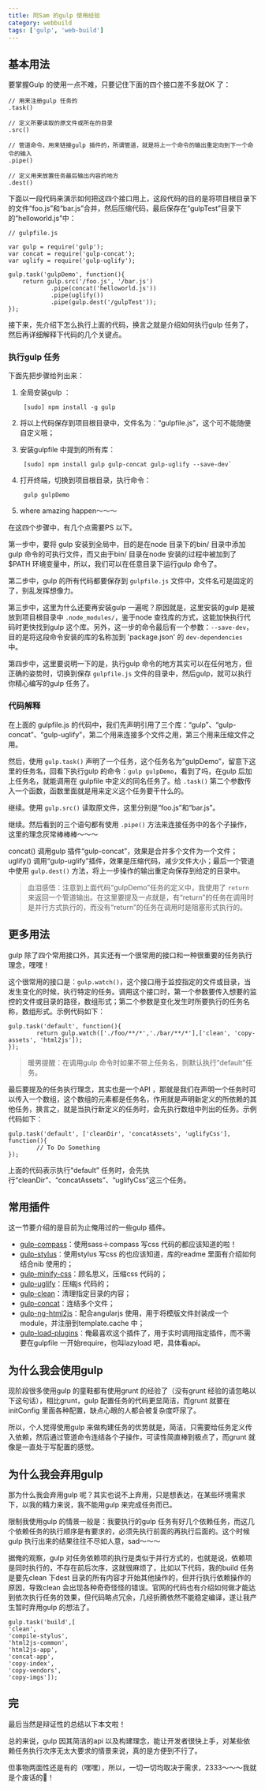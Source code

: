 ```yaml
---
title: 阿Sam 的gulp 使用经验
category: webbuild
tags: ['gulp', 'web-build']
---
```


## 基本用法

要掌握Gulp 的使用一点不难，只要记住下面的四个接口差不多就OK 了：

	// 用来注册gulp 任务的
	.task()
	
	// 定义所要读取的原文件或所在的目录
	.src()
	
	// 管道命令，用来链接gulp 插件的，所谓管道，就是将上一个命令的输出重定向到下一个命令的输入
	.pipe()
	
	// 定义用来放置任务最后输出内容的地方
	.dest()
	
下面以一段代码来演示如何把这四个接口用上，这段代码的目的是将项目根目录下的文件“foo.js”和“bar.js”合并，然后压缩代码，最后保存在“gulpTest”目录下的“helloworld.js”中：

	// gulpfile.js
	
	var gulp = require('gulp');
	var concat = require('gulp-concat');
	var uglify = require('gulp-uglify');
	
	gulp.task('gulpDemo', function(){
		return gulp.src('/foo.js', '/bar.js')
				.pipe(concat('helloworld.js'))
				.pipe(uglify())
				.pipe(gulp.dest('/gulpTest'));
	});


接下来，先介绍下怎么执行上面的代码，换言之就是介绍如何执行gulp 任务了，然后再详细解释下代码的几个关键点。

### 执行gulp 任务
下面先把步骤给列出来：

1. 全局安装gulp ：

		[sudo] npm install -g gulp

2. 将以上代码保存到项目根目录中，文件名为：“gulpfile.js”，这个可不能随便自定义哦；
3. 安装gulpfile 中提到的所有库：

		[sudo] npm install gulp gulp-concat gulp-uglify --save-dev`
	
4. 打开终端，切换到项目根目录，执行命令：

		gulp gulpDemo

5. where amazing happen～～～

在这四个步骤中，有几个点需要PS 以下。

第一步中，要将 gulp 安装到全局中，目的是在node 目录下的bin/ 目录中添加gulp 命令的可执行文件，而又由于bin/ 目录在node 安装的过程中被加到了$PATH 环境变量中，所以，我们可以在任意目录下运行gulp 命令了。

第二步中，gulp 的所有代码都要保存到 `gulpfile.js` 文件中，文件名可是固定的了，别乱发挥想像力。

第三步中，这里为什么还要再安装gulp 一遍呢？原因就是，这里安装的gulp 是被放到项目根目录中 `.node_modules/`，鉴于node 查找库的方式，这能加快执行代码时更快找到gulp 这个库。另外，这一步的命令最后有一个参数：`--save-dev`，目的是将这段命令安装的库的名称加到 'package.json' 的 `dev-dependencies` 中。

第四步中，这里要说明一下的是，执行gulp 命令的地方其实可以在任何地方，但正确的姿势时，切换到保存 `gulpfile.js` 文件的目录中，然后gulp，就可以执行你精心编写的gulp 任务了。

<!--more-->

### 代码解释
在上面的 gulpfile.js 的代码中，我们先声明引用了三个库：“gulp”、“gulp-concat”、“gulp-uglify”，第二个用来连接多个文件之用，第三个用来压缩文件之用。

然后，使用 `gulp.task()` 声明了一个任务，这个任务名为“gulpDemo”，留意下这里的任务名，回看下执行gulp 的命令：`gulp gulpDemo`，看到了吗，在gulp 后加上任务名，就能调用在 gulpfile 中定义的同名任务了。给 `.task()` 第二个参数传入一个函数，函数里面就是用来定义这个任务要干什么的。

继续。使用 `gulp.src()` 读取原文件，这里分别是“foo.js”和“bar.js”。

继续。然后看到的三个语句都有使用 `.pipe()` 方法来连接任务中的各个子操作，这里的理念灰常棒棒棒～～～

concat() 调用gulp 插件“gulp-concat”，效果是合并多个文件为一个文件；uglify() 调用“gulp-uglify”插件，效果是压缩代码，减少文件大小；最后一个管道中使用 `gulp.dest()` 方法，将上一步操作的输出重定向保存到给定的目录中。

> 血泪感悟：注意到上面代码“gulpDemo”任务的定义中，我使用了 `return` 来返回一个管道输出。在这里要提及一点就是，有“return”的任务在调用时是并行方式执行的，而没有“return”的任务在调用时是阻塞形式执行的。


## 更多用法
gulp 除了四个常用接口外，其实还有一个很常用的接口和一种很重要的任务执行理念，嘿嘿！

这个很常用的接口是：`gulp.watch()`，这个接口用于监控指定的文件或目录，当发生变化的时候，执行特定的任务。调用这个接口时，第一个参数要传入想要的监控的文件或目录的路径，数组形式；第二个参数是变化发生时所要执行的任务名称，数组形式。示例代码如下：

	gulp.task('default', function(){
		    return gulp.watch(['./foo/**/*','./bar/**/*'],['clean', 'copy-assets', 'html2js']);
	});
	

> 暖男提醒：在调用gulp 命令时如果不带上任务名，则默认执行“default”任务。

最后要提及的任务执行理念，其实也是一个API ，那就是我们在声明一个任务时可以传入一个数组，这个数组的元素都是任务名，作用就是声明新定义的所依赖的其他任务，换言之，就是当执行新定义的任务时，会先执行数组中列出的任务。示例代码如下：

	gulp.task('default', ['cleanDir', 'concatAssets', 'uglifyCss'], function(){
		    // To Do Something
	});

上面的代码表示执行“default” 任务时，会先执行“cleanDir”、“concatAssets”、“uglifyCss”这三个任务。


## 常用插件

这一节要介绍的是目前为止俺用过的一些gulp 插件。

-  [gulp-compass](https://www.npmjs.com/package/gulp-compass)：使用sass＋compass 写css 代码的都应该知道的啦！
-  [gulp-stylus](https://www.npmjs.com/package/gulp-stylus)：使用stylus 写css 的也应该知道，库的readme 里面有介绍如何结合nib 使用的；
-  [gulp-minify-css](https://www.npmjs.com/package/gulp-minify-css)：顾名思义，压缩css 代码的；
-  [gulp-uglify](https://www.npmjs.com/package/gulp-uglify)：压缩js 代码的；
-  [gulp-clean](https://www.npmjs.com/package/gulp-clean)：清理指定目录的内容；
-  [gulp-concat](https://www.npmjs.com/package/gulp-concat)：连结多个文件；
-  [gulp-ng-html2js](https://www.npmjs.com/package/gulp-ng-html2js)：配合angularjs 使用，用于将模版文件封装成一个module，并注册到template.cache 中；
-  [gulp-load-plugins](https://www.npmjs.com/package/gulp-load-plugins)：俺最喜欢这个插件了，用于实时调用指定插件，而不需要在gulpfile 一开始require，也叫lazyload 吧，具体看api。

## 为什么我会使用gulp

现阶段很多使用gulp 的童鞋都有使用grunt 的经验了（没有grunt 经验的请忽略以下这句话），相比grunt，gulp 配置任务的代码更显简洁，而grunt 就要在initConfig 里面各种配置，缺点心眼的人都会被复杂度吓尿了。

所以，个人觉得使用gulp 来做构建任务的优势就是，简洁，只需要给任务定义传入依赖，然后通过管道命令连结各个子操作，可读性简直棒到极点了，而grunt 就像是一直处于写配置的感觉。

## 为什么我会弃用gulp

那为什么我会弃用gulp 呢？其实也说不上弃用，只是想表达，在某些环境需求下，以我的精力来说，我不能用gulp 来完成任务而已。

限制我使用gulp 的情景一般是：我要执行的gulp 任务有好几个依赖任务，而这几个依赖任务的执行顺序是有要求的，必须先执行前面的再执行后面的。这个时候gulp 执行出来的结果往往不尽如人意，sad～～～

据俺的观察，gulp 对任务依赖项的执行是类似于并行方式的，也就是说，依赖项是同时执行的，不存在前后次序，这就很麻烦了，比如以下代码，我的build 任务是要先clean 下dest 目录的所有内容才开始其他操作的，但并行执行依赖操作的原因，导致clean 会出现各种奇奇怪怪的错误。官网的代码也有介绍如何做才能达到依次执行任务的效果，但代码略点冗余，几经折腾依然不能稳定编译，遂让我产生暂时弃用gulp 的想法了。

	gulp.task('build',[
	'clean',
	'compile-stylus',
	'html2js-common',
	'html2js-app',
	'concat-app',
	'copy-index',
	'copy-vendors',
	'copy-imgs']);
	
## 完
最后当然是辩证性的总结以下本文啦！

总的来说，gulp 因其简洁的api 以及构建理念，能让开发者很快上手，对某些依赖任务执行次序无太大要求的情景来说，真的是方便到不行了。

但事物两面性还是有的（嘿嘿），所以，一切一切均取决于需求，2333～～～我就是个废话的🐷！
